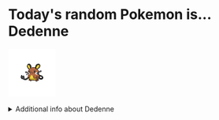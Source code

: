 # Today's random Pokemon is... Dedenne

![Dedenne shiny sprite](https://raw.githubusercontent.com/PokeAPI/sprites/master/sprites/pokemon/shiny/702.png)

<details>
<summary>Additional info about Dedenne</summary>

| srpite type | image |
|------|------|
| back_default | ![Dedenne back_default sprite](https://raw.githubusercontent.com/PokeAPI/sprites/master/sprites/pokemon/back/702.png) |
| back_shiny | ![Dedenne back_shiny sprite](https://raw.githubusercontent.com/PokeAPI/sprites/master/sprites/pokemon/back/shiny/702.png) |
| front_default | ![Dedenne front_default sprite](https://raw.githubusercontent.com/PokeAPI/sprites/master/sprites/pokemon/702.png) | </details>